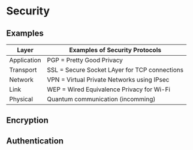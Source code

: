 # Security

## Examples

| Layer       | Examples of Security Protocols                |
| ----------- | --------------------------------------------- |
| Application | PGP = Pretty Good Privacy                     |
| Transport   | SSL = Secure Socket LAyer for TCP connections |
| Network     | VPN = Virtual Private Networks using IPsec    |
| Link        | WEP = Wired Equivalence Privacy for Wi-Fi     |
| Physical    | Quantum communication (incomming)             |

## Encryption
## Authentication
